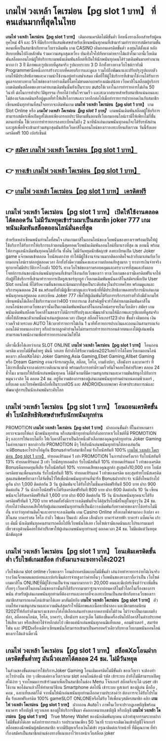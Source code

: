 # เกมไพ่ วงเหล้า โดเรม่อน【pg slot 1 บาท】  ที่คนเล่นมากที่สุดในไทย

**เกมไพ่ วงเหล้า โดเรม่อน【pg slot 1 บาท】** เติมถอนเครดิตไม่มีขั้นต่ำ  อีกหนึ่งทางเลือกสำหรับผู้คนยุคใหม่ 4จี และ 5จี ที่มีบริการที่แสนพิเศษสำหรับเซียนพนันทุกคนที่เข้ามาร่วมทำรายการสมัครตามขั้นตอนเพื่อเป็นสมาชิกกับทางเว็บเราเดิมพัน เกม CASINO  เติมถอนเครดิตขั้นต่ำ ลงทุนได้ตั้งแต่ หลักสิบบาทขึ้นไปถึงหลักพัน ร่วมความสนุกสุดเหวี่ยง บันเทิงใจไปกับทางค่ายเราได้แล้วในเวลานี้เว็บเดิมพันสล็อตออนไลน์ผู้ให้บริการเกมพนันเดิมพันสล็อตที่เปิดให้นักพนันทุกคนได้ร่วมเดิมพันมาอย่างนานมากกว่า 3 ปี มีภาพและรูปแบบที่ดูสมจริง รูปแบบระบบ 3 D
อีกทั้งทางทางเว็บไซต์เรายังมี Programmerมือหนึ่งการสร้างระบบที่คอยบริการและดูแล  รวมไปถึงพัฒนาและปรับปรุงรูปแบบตัวเกมให้มีประสิทธิภาพและความน่าใช้งานอยู่อย่างสม่ำเสมอ เพื่อที่ให้ผู้ใช้บริการที่เข้ามาใช้งานได้รับการดูแลจากทางทางเว็บไซต์ของเราอย่างเต็มที่โดยไม่ขาดตกบกพร่องแม้แต่น้อย เว็บคาสิโนสล็อตผู้บริการเกมเดิมพันสล็อตของทางค่ายเกมเดิมพันนั้นยังเป็นระบบ autoใช้เวลาในการทำรายการไม่เกิน 50 วินาที ต่อในการทำประวัติธุกรรม เรียกได้ว่าทันใจรวดเร็ว และสะดวกสบายสำหรับสมาชิกแน่นอนและไม่ต้องแจ้งแอดมินหรือผู้ดูแลที่ทำให้เสียโอกาสและเวลาอีกต่อไปเมื่อทำรายการฝากยอดเงินกับสมาชิก
เซียนพนันทุกท่านที่สนใจอยากจะเดิมพันเกม **เกมไพ่ วงเหล้า โดเรม่อน【pg slot 1 บาท】** เกม Slot Online หรือ ***เกมไพ่ วงเหล้า โดเรม่อน【pg slot 1 บาท】*** เกมพนันเดิมพันสล็อตผู้ใช้บริการสามารถสมัครเพื่อเปิดยูสได้เลยเพียงกรอกประวัติตามขั้นตอนที่เว็บเกมออนไลน์เรามีให้เพียงไม่กี่ขั้นตอนเท่านั้น ใช้เวลาการทำรายการลงทะเบียนไม่ถึง 2 นาทีนักเล่นเกมพนันทุกคนก็จะได้รับรหัสผ่านและยูสเพื่อที่จะเข้ามาร่วมสนุกสุดมันส์กับเว็บคาสิโนออนไลน์ของเราลงทะเบียนกับเราณ วันนี้รับเลยเครดิตฟรี 100 เปอร์เซ็นต์

## 👉 [สมัคร เกมไพ่ วงเหล้า โดเรม่อน【pg slot 1 บาท】](https://archa888.com/)
## 👉 [ทางเข้า เกมไพ่ วงเหล้า โดเรม่อน【pg slot 1 บาท】](https://archa888.com/)
## 👉 [เกมไพ่ วงเหล้า โดเรม่อน【pg slot 1 บาท】 เครดิตฟรี](https://archa888.com/)

## เกมไพ่ วงเหล้า โดเรม่อน【pg slot 1 บาท】 เปิดให้ใช้งานตลอด ได้ตลอดวัน ไม่มีวันหยุดเข้าร่วมมาเป็นสมาชิก joker 777 เกมพนันเดิมพันสล็อตออนไลน์มั่นคงที่สุด

สำหรับเหล่าเซียนพนันท่านใดที่สนใจ เล่นเกมคาสิโนออนไลน์ของเว็บพนันของทางเราพร้อมเปิดให้ผู้ใช้บริการได้รับการให้บริการแล้วตอนนี้สุดยอดเว็บพนันเดิมพันออนไลน์ที่มาแรงที่สุด ณ ตอนนี้ พร้อมให้การดูแลนักเดิมพันทุกคนได้ทั้งวัน ทั้งคืน ไม่มีวันหยุดนักขัตฤกษ์ ลงทะเบียนเปิด User Joker game แจ๊กพอตเข้าตลอด โบนัสแตกง่าย ทำให้มีผู้ใช้งานจำนวนมากติดอกติดใจแล้วกับมาเล่นกับเว็บเกมออนไลน์เราต่ออยู่ตลอดเวลา อีกทั้งยังมีความมั่นคงและความปลอดภัยสูงมาก ๆ ทางการเงินจ่ายจริงทุกบาทไม่มีประวัติการโกงตัง 100% ทางเว็บไซต์ของเราครอบคลุมและครบวงจรที่สุดและยังตอบโจทย์การเล่นของนักเล่นพนันทุกคนที่เข้ามาใช้งานกับเว็บของเรา
ทางเว็บเกมของเรามีเครดิตฟรีแจกให้กับผู้ที่ใช้บริการที่เข้ามาทำรายการเปิดยูสเซอร์ทุกยูส เว็บเกมเดิมพันพนันคาสิโนสมัครเพื่อเปิด User Slot ออนไลน์ ที่ได้รับความชื่นชอบและนิยมมากที่สุดเป็นระดับต้นๆในประเทศไทย พร้อมดูแลและบริการคุณตลอด 24 ชม.พร้อมทั้งยังมีผู้เชี่ยวชาญและเจ้าหน้าที่ที่มีประสิทธิภาพคอยบริการนักเล่นเกมพนันทุกคนอยู่ตลอด ลงทะเบียน Joker 777 เพื่อให้ผู้เดิมพันได้รับการบริการอย่างทั่วถึงมีตัวเกมให้เซียนพนันได้เลือกใช้บริการมากกว่า400 รายการเกม
สิ่งสำคัญที่จะทำให้ค่ายเกมเดิมพันคาสิโนออนไลน์ของทางเว็บของเรานั้นเป็นเกมเดิมพันพนันคาสิโนออนไลน์ครบจบในเว็บเดียว สมัคร  เกมพนันเดิมพันสล็อตเว็บคาสิโนของเราได้มีการปรับปรุงและพัฒนาตัวเกมให้มีภาพและรูปแบบที่ดูสมจริงเพื่อให้ลักษณะตัวเกมนั้นน่าเล่นอยู่ตลอดเวลา เปิดยูส สล็อตโจ๊กเกอร์123 ฝาก ขั้นต่ำ เติมถอน เงินรวดเร็วด้วยระบบ AUTO ใช้เวลาทำรายการไม่เกิน 1 นาทีทั้งรายการฝากเงินและถอนเงินสามารถแจ้งถอนได้ด้วยตนเองง่ายๆ หรือถ้าหากลูกค้าท่านใดไม่สามารถทำรายการถอนด้วยตนเองได้ผู้เล่นพนันสามารถแจ้งพนักงานเพื่อทำรายการถอนเงินให้ได้

เดี๋ยวนี้เชื่อได้เลยว่าเกม SLOT ONLINE  **เกมไพ่ วงเหล้า โดเรม่อน【pg slot 1 บาท】** โอนถอนเครดิต แบบไม่มีขั้นต่ำทรู มันนี่ วอเลท ที่กำลังได้รับความนิยม2021เลยก็ว่าได้โดยเว็บเกมออนไลน์ของเรา สล็อตXoได้นำ  Joker Gaming,Asia Gaming,Ebet Gaming,Allbet Gaming หรือ Dream Gaming อาณาจักรเกมรูเล็ต, สล็อต, ไฮโล, เกมยิงปลา, เสือมังกร และบาคาร่า ที่ได้การเชื่อมั่นจากองค์กรระบดับนานาชาติ พร้อมบริการอย่าดีรวดเร็วทันใจคอยให้คำปรึกษา ตลอด 24 ชั่วโมง มามอบให้กับนักเล่นพนันทุกคน ได้มีตัวเกมที่มีความสนุกสนานและความมันส์สนุกไปกับการหมุนวงวล้อ ได้ ตลอด 24 ชม. อยู่ที่ความต้องการของผู้เล่นเกมพนันทุกท่านผ่านบนคอมพิวเตอร์ , แท็บเลต และโทรศัพท์มือถือที่เป็นระบบIOS และ ANDROIDแบบพกพา ศึกษาประสบการณ์และพัฒนาสู่การเป็นนักเล่นพนันระดับโลก

## เกมไพ่ วงเหล้า โดเรม่อน【pg slot 1 บาท】 โอนถอนเครดิตขั้นต่ำ โบนัสสิทธิพิเศษสำหรับนักพนันทุกท่าน

 PROMOTION  **เกมไพ่ วงเหล้า โดเรม่อน【pg slot 1 บาท】** ฝากถอนขั้นต่ำ ที่ในค่ายเกมเราอยากจะมอบให้แก่  นักพนันทุกท่าน หรือสมาชิกทุกท่านที่กำลังอยากหาเว็บไซต์ที่มี  PROMOTION ดีๆ และการให้แบบไม่กั๊ก ให้เว็บคาสิโนเราเป็นอีกหนึ่งตัวเลือกของคุณลูกค้าทุกท่าน Joker Gaming ในค่ายเกมเรา ขอกล่าวกับ PROMOTION ดีๆ ให้กับนักเล่นพนันทุกท่านได้ลองเล่นกัน จะมีBonusอะไรบ้างไปดูกัน
Bonusสำหรับสมาชิกใหม่ รับโบนัสทันที 100% [เกมไพ่ วงเหล้า โดเรม่อน【pg slot 1 บาท】](https://archa888.com/) ทำยอดเทิร์นแค่ 1 เท่า
 PROMOTION ในการฝากครั้งแรก รับโบนัสทันที 13% ทำยอดเทิร์นแค่ 3 เท่า
โบนัสทุกยอดฝาก รับโบนัสทันที 10% ทำยอดเทิร์นแค่ 1 เท่าของเครดิต
Bonusคืนยอดทุนที่เสีย รับโบนัสทันที 10% จากยอดเสียของคุณลูกค้า สูงสุดถึง10,000 บาท
โบนัสเครดิตชวนเพื่อนมาเล่น รับโบนัสทันที 18% ทำยอดเทิร์นแค่ 1 เท่าของเครดิต
และสุดท้ายโบนัสเครดิตสุดแสนพิศษที่ทางเราได้จัดขึ้นไว้ให้เพื่อนักพนันทุกท่านที่น่ารัก Bonusฝากประจำ จะมีสิ่งไหนบ้างไปดูกัน
ฝาก 1,000 ติดต่อกัน 3 วัน ผู้เดิมพันจะได้รับโปรโมชั่นเครดิตฟรีทันที 500 บาท
ฝาก 900 ติดต่อกัน 7 วัน นักล่าโบนัสฟรีจะได้รับเครดิตฟรีทันที 800 บาท
ฝาก 600 ติดต่อกัน 10 วัน เซียนพนันจะได้รับเครดิตฟรีทันที 1,600 บาท
ฝาก 600 ติดต่อกัน 15 วัน นักเล่นพนันทุกคนจะได้รับเครดิตฟรีทันที 1,700 บาท
พร้อมทั้งยังมีการวางเดิมพันที่จะได้ลุ้นรับโบนัสใหญ่ในทุกๆวัน 24 ชม. เรียกได้ว่าคืนยอดเสียให้กับผู้เล่นเกมพนันทุกท่านที่เป็นนักวางเดิมพันกับทางค่ายของเราได้อย่างไม่มีอั้น หากว่าทุกท่านติดใจและอยากจะลงเดิมพัน เกม  Casino Online หรือเกมไพ่สามกอง  ยิงปลา คาสิโนสด บาคาร่าสด ไฮโล กำถั่ว ไพ่แคง ปั่นแปะ สล็อต เสือมังกร บาคาร่าสายฟ้า บาคาร่า แบ็คแจ๊ค เก้าเก ดัมมี่ นักเดิมพันทุกคนสามารถคลิ๊กไปที่เว็บพนันได้เลย เว็บไซต์เรามีแอดมินและโปรแกรมเมอร์เชี่ยวชาญด้านนี้คอยให้คำปรึกษาให้ผู้เล่นเกมพนันทุกท่านอยู่ ตลอดเวลา 24 ชม. ไม่มีแม้แต่วันหยุดนักขัตฤกษ์

## เกมไพ่ วงเหล้า โดเรม่อน【pg slot 1 บาท】 โอนเติมเครดิตขั้นต่ำ  เว็บไซต์เกมสล็อต กำลังมาแรงแซงทางโค้ง2021

เว็บไซต์เกม slot online เว็บของเรา โอนฝากเครดิตแบบไม่มีขั้นต่ำ เล่นง่ายทำรายการง่ายได้เงินจริง รางวัลแจ็กพอตแตกบ่อยและเปอร์เซ็นต์การจ่ายสูงกว่าค่ายอื่นๆ เว็บพนันของทางเราถือว่าเป็น เว็บไซต์เกมคาสิโน ONLINEที่มีผู้ใช้งานเป็นจำนวนมากมากกว่า 20,000 คนและมีเปอร์เซ็นต์ว่าจะเพิ่มขึ้นเรื่อยๆ เว็บคาสิโนออนไลน์ของเรานั้นยังได้รับจากมาตราฐานจากบ่อนคาสิโนทั่วโลกในเรื่องของการพนัน สำหรับผู้เล่นเกมพนันทุกท่านที่ต้องการและอยากที่จะลงทะเบียนเป็นสมาชิกกับทางเว็บของเรา สมาชิกสามารถแอดไลน์เข้ามาได้เลย
	มาสัมผัสกับ **เกมไพ่ วงเหล้า โดเรม่อน【pg slot 1 บาท】** ตัวเกมให้ความสนุกสนานและความมันส์สุดเร้าใจที่มีภาพและเนื้อหาที่น่าลอง และมีเกมยอดนิยมปี2021ให้กับกำลังมาแรงแซงทางโค้งได้เลือกเล่นอย่างหลากหลายนับไม่ถ้วน  ไม่ว่าจะเป็นเกมเกมยิงปลา, สล็อออนไลน์ต, ไฮโล, บาคาร่า, เสือมังกร และรูเล็ต ไม่ต้องขึ้นเครื่องบินไปถึงคาสิโนต่างประเทศให้เสียเวลา หรือเสียค่าใช้จ่ายอีกต่อไป เพียงแค่นักเล่นพนันทุกคนมีแท็บเลต , คอมพิวเตอร์ , สมาร์ทโฟน และ iPEDเครื่องเดียวเซียนพนันก็สามารถเข้ามาเป็นครอบครัวเดียวกับทางเว็บเกมพนันออนไลน์ของเราได้แล้วเดี๋ยวนี้

## เกมไพ่ วงเหล้า โดเรม่อน【pg slot 1 บาท】 สล็อตXoโอนฝากเครดิตขั้นต่ำทรู มันนี่วอเลทได้ตลอด 24 ชม. ไม่มีวันหยุด

ในส่วนของขั้นตอนการใช้บริการJoker Gaming โอนเติมเครดิตไม่มีขั้นต่ำ ของเว็บเรา จะต้องทำอะไรบ้างนั้น ง่าย ๆ เพียงแค่ทางเว็บเราเกม slot ออนไลน์ต้องมี รหัส เข้าระบบ ถ้ายังไม่มีสามารถเปิดยูสได้ง่าย ๆ จากโหมดการเข้าร่วมมาเพื่อเป็นสมาชิกในช่อง Menu โจ๊กเกอร์ สล็อตจึงจะได้ user เข้าใช้งาน พอได้มาแล้วก็ให้ทำตามวิธีบน Smartphone  ต่อไปนี้
เข้าระบบ ยูสเซอร์  ของผู้เล่น มือถือ , คอม , และแท็บเลตก็ได้
จากนั้นให้นักเล่นพนันทุกท่านเลือกความประสงค์ว่า ต้องการจะได้รับโปรโมชั่น รับเลยฟรีเครดิต 100% gameSLOT ONLONEหรือไม่รับ
ให้เพื่อนๆสมัครสมาชิก คลิก **เกมไพ่ วงเหล้า โดเรม่อน【pg slot 1 บาท】** ฝากถอน Autoไว ภาพในเว็บจะปรากฏเลขบัญชีพร้อมธนาคาร หรือบัญชี ทรูวอเลท ของผู้ให้บริการขึ้นมา
คัดลอกหมายเลขบัญชี หรือบัญชี **เกมไพ่ วงเหล้า โดเรม่อน【pg slot 1 บาท】** True Money Wallet ของนักเดิมพันทุกคน แล้วทำธุรกรรมระบบฝากไม่มีขั้นต่ำได้เลย
หลังทำรายการแล้ว รอประมาณเพียง 50 วินาที ระบบจะเติมเงินเข้าบัญชีโจ๊กเกอร์สล็อตของนักพนันผู้สมัครสมาชิก
หากมีปัญหาเรื่องเงินไม่เข้า กรุณาติดต่อเจ้าหน้าที่ ที่มีคุณภาพ ที่ทำเรื่องสมัครเป็นสมาชิกผ่านช่องทางที่แนบเอาไว้ทางหน้าเว็บสล็อต joker


